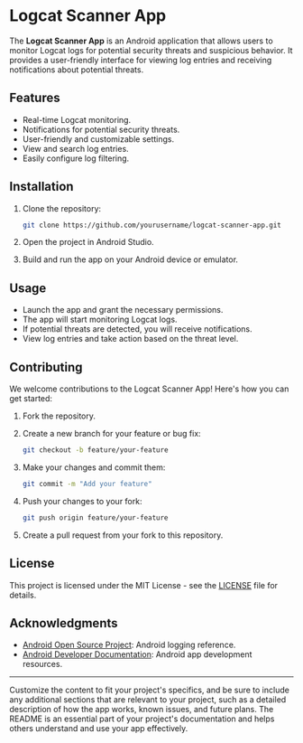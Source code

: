 # Logcat Scanner App

The **Logcat Scanner App** is an Android application that allows users to monitor Logcat logs for potential security threats and suspicious behavior. It provides a user-friendly interface for viewing log entries and receiving notifications about potential threats.

## Features

- Real-time Logcat monitoring.
- Notifications for potential security threats.
- User-friendly and customizable settings.
- View and search log entries.
- Easily configure log filtering.

## Installation

1. Clone the repository:

   ```bash
   git clone https://github.com/yourusername/logcat-scanner-app.git
   ```

2. Open the project in Android Studio.

3. Build and run the app on your Android device or emulator.

## Usage

- Launch the app and grant the necessary permissions.
- The app will start monitoring Logcat logs.
- If potential threats are detected, you will receive notifications.
- View log entries and take action based on the threat level.

## Contributing

We welcome contributions to the Logcat Scanner App! Here's how you can get started:

1. Fork the repository.

2. Create a new branch for your feature or bug fix:

   ```bash
   git checkout -b feature/your-feature
   ```

3. Make your changes and commit them:

   ```bash
   git commit -m "Add your feature"
   ```

4. Push your changes to your fork:

   ```bash
   git push origin feature/your-feature
   ```

5. Create a pull request from your fork to this repository.

## License

This project is licensed under the MIT License - see the [LICENSE](LICENSE) file for details.

## Acknowledgments

- [Android Open Source Project](https://source.android.com/): Android logging reference.
- [Android Developer Documentation](https://developer.android.com/): Android app development resources.

---

Customize the content to fit your project's specifics, and be sure to include any additional sections that are relevant to your project, such as a detailed description of how the app works, known issues, and future plans. The README is an essential part of your project's documentation and helps others understand and use your app effectively.

